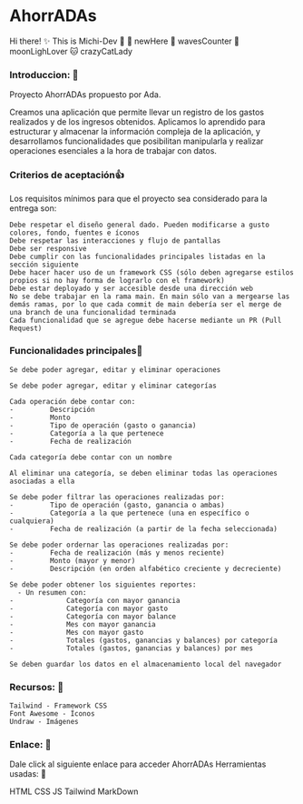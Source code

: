 # AhorrADAs
Hi there! ✨
This is Michi-Dev 🖤
🐾 newHere
🌊 wavesCounter
🌙  moonLighLover
🐱 crazyCatLady

###  Introduccion: 💖 
Proyecto AhorrADAs propuesto por Ada.

Creamos una aplicación que permite llevar un registro de los gastos realizados y de los ingresos obtenidos. Aplicamos lo aprendido para estructurar y almacenar la información compleja de la aplicación, y desarrollamos funcionalidades que posibilitan manipularla y realizar operaciones esenciales a la hora de trabajar con datos.


###  Criterios de aceptación👍 

Los requisitos mínimos para que el proyecto sea considerado para la entrega son:

    Debe respetar el diseño general dado. Pueden modificarse a gusto colores, fondo, fuentes e íconos
    Debe respetar las interacciones y flujo de pantallas
    Debe ser responsive
    Debe cumplir con las funcionalidades principales listadas en la sección siguiente
    Debe hacer hacer uso de un framework CSS (sólo deben agregarse estilos propios si no hay forma de lograrlo con el framework)
    Debe estar deployado y ser accesible desde una dirección web
    No se debe trabajar en la rama main. En main sólo van a mergearse las demás ramas, por lo que cada commit de main debería ser el merge de una branch de una funcionalidad terminada
    Cada funcionalidad que se agregue debe hacerse mediante un PR (Pull Request)

###  Funcionalidades principales🐇

    Se debe poder agregar, editar y eliminar operaciones
	
    Se debe poder agregar, editar y eliminar categorías
	
    Cada operación debe contar con:
	-         Descripción
	-         Monto
	-         Tipo de operación (gasto o ganancia)
	-         Categoría a la que pertenece
	-         Fecha de realización
	
    Cada categoría debe contar con un nombre
	
    Al eliminar una categoría, se deben eliminar todas las operaciones asociadas a ella
	
    Se debe poder filtrar las operaciones realizadas por:
	-         Tipo de operación (gasto, ganancia o ambas)
	-         Categoría a la que pertenece (una en específico o cualquiera)
	-         Fecha de realización (a partir de la fecha seleccionada)
		
    Se debe poder ordernar las operaciones realizadas por:
	-         Fecha de realización (más y menos reciente)
	-         Monto (mayor y menor)
	-         Descripción (en orden alfabético creciente y decreciente)
		
    Se debe poder obtener los siguientes reportes:
      - Un resumen con:
	-             Categoría con mayor ganancia
	-             Categoría con mayor gasto
	-             Categoría con mayor balance
	-             Mes con mayor ganancia
	-             Mes con mayor gasto
	-             Totales (gastos, ganancias y balances) por categoría
	-             Totales (gastos, ganancias y balances) por mes

    Se deben guardar los datos en el almacenamiento local del navegador



### Recursos: 🐾

    Tailwind - Framework CSS
    Font Awesome - Íconos
    Undraw - Imágenes

### Enlace: 🤘

Dale click al siguiente enlace para acceder AhorrADAs
Herramientas usadas: 🧰

HTML
CSS
JS
Tailwind
MarkDown
